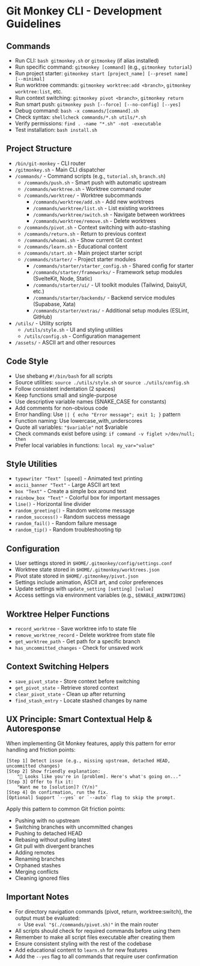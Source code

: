 # Git Monkey CLI - Development Guidelines

## Commands
- Run CLI: `bash gitmonkey.sh` or `gitmonkey` (if alias installed)
- Run specific command: `gitmonkey [command]` (e.g., `gitmonkey tutorial`)
- Run project starter: `gitmonkey start [project_name] [--preset name] [--minimal]`
- Run worktree commands: `gitmonkey worktree:add <branch>`, `gitmonkey worktree:list`, etc.
- Run context switching: `gitmonkey pivot <branch>`, `gitmonkey return`
- Run smart push: `gitmonkey push [--force] [--no-config] [--yes]`
- Debug command: `bash -x commands/[command].sh` 
- Check syntax: `shellcheck commands/*.sh utils/*.sh`
- Verify permissions: `find . -name "*.sh" -not -executable`
- Test installation: `bash install.sh`

## Project Structure
- `/bin/git-monkey` - CLI router
- `/gitmonkey.sh` - Main CLI dispatcher
- `/commands/` - Command scripts (e.g., `tutorial.sh`, `branch.sh`)
  - `/commands/push.sh` - Smart push with automatic upstream
  - `/commands/worktree.sh` - Worktree command router
  - `/commands/worktree/` - Worktree subcommands
    - `/commands/worktree/add.sh` - Add new worktrees
    - `/commands/worktree/list.sh` - List existing worktrees
    - `/commands/worktree/switch.sh` - Navigate between worktrees
    - `/commands/worktree/remove.sh` - Delete worktrees
  - `/commands/pivot.sh` - Context switching with auto-stashing
  - `/commands/return.sh` - Return to previous context
  - `/commands/whoami.sh` - Show current Git context
  - `/commands/learn.sh` - Educational content
  - `/commands/start.sh` - Main project starter script
  - `/commands/starter/` - Project starter modules
    - `/commands/starter/starter_config.sh` - Shared config for starter
    - `/commands/starter/frameworks/` - Framework setup modules (SvelteKit, Node, Static)
    - `/commands/starter/ui/` - UI toolkit modules (Tailwind, DaisyUI, etc.)
    - `/commands/starter/backends/` - Backend service modules (Supabase, Xata)
    - `/commands/starter/extras/` - Additional setup modules (ESLint, GitHub)
- `/utils/` - Utility scripts
  - `/utils/style.sh` - UI and styling utilities
  - `/utils/config.sh` - Configuration management
- `/assets/` - ASCII art and other resources

## Code Style
- Use shebang `#!/bin/bash` for all scripts
- Source utilities: `source ./utils/style.sh` or `source ./utils/config.sh`
- Follow consistent indentation (2 spaces)
- Keep functions small and single-purpose
- Use descriptive variable names (SNAKE_CASE for constants)
- Add comments for non-obvious code
- Error handling: Use `|| { echo "Error message"; exit 1; }` pattern
- Function naming: Use lowercase_with_underscores
- Quote all variables: `"$variable"` not $variable
- Check commands exist before using: `if command -v figlet >/dev/null; then`
- Prefer local variables in functions: `local my_var="value"`

## Style Utilities
- `typewriter "Text" [speed]` - Animated text printing
- `ascii_banner "Text"` - Large ASCII art text
- `box "Text"` - Create a simple box around text
- `rainbow_box "Text"` - Colorful box for important messages
- `line()` - Horizontal line divider
- `random_greeting()` - Random welcome message
- `random_success()` - Random success message
- `random_fail()` - Random failure message
- `random_tip()` - Random troubleshooting tip

## Configuration
- User settings stored in `$HOME/.gitmonkey/config/settings.conf`
- Worktree state stored in `$HOME/.gitmonkey/worktrees.json`
- Pivot state stored in `$HOME/.gitmonkey/pivot.json`
- Settings include animation, ASCII art, and color preferences
- Update settings with `update_setting [setting] [value]`
- Access settings via environment variables (e.g., `$ENABLE_ANIMATIONS`)

## Worktree Helper Functions
- `record_worktree` - Save worktree info to state file
- `remove_worktree_record` - Delete worktree from state file
- `get_worktree_path` - Get path for a specific branch
- `has_uncommitted_changes` - Check for unsaved work

## Context Switching Helpers
- `save_pivot_state` - Store context before switching
- `get_pivot_state` - Retrieve stored context
- `clear_pivot_state` - Clean up after returning
- `find_stash_entry` - Locate stashed changes by name

## UX Principle: Smart Contextual Help & Autoresponse

When implementing Git Monkey features, apply this pattern for error handling and friction points:

```
[Step 1] Detect issue (e.g., missing upstream, detached HEAD, uncommitted changes)
[Step 2] Show friendly explanation:
    "🐒 Looks like you're in [problem]. Here's what's going on..."
[Step 3] Offer to fix it:
    "Want me to [solution]? (Y/n)"
[Step 4] On confirmation, run the fix.
[Optional] Support `--yes` or `--auto` flag to skip the prompt.
```

Apply this pattern to common Git friction points:
- Pushing with no upstream
- Switching branches with uncommitted changes
- Pushing to detached HEAD
- Rebasing without pulling latest
- Git pull with divergent branches
- Adding remotes
- Renaming branches
- Orphaned stashes
- Merging conflicts
- Cleaning ignored files

## Important Notes
- For directory navigation commands (pivot, return, worktree:switch), the output must be evaluated:
  - Use `eval "$(./commands/pivot.sh)"` in the main router
- All scripts should check for required commands before using them
- Remember to make all script files executable after creating them
- Ensure consistent styling with the rest of the codebase
- Add educational content to `learn.sh` for new features
- Add the `--yes` flag to all commands that require user confirmation
